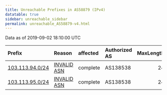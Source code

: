 ```yaml
---
title: Unreachable Prefixes in AS58879 (IPv4)
datatable: true
sidebar: unreachable_sidebar
permalink: unreachable_AS58879-v4.html
---
```


Data as of 2019-09-02 18:10:00 UTC


<div class="datatable-begin"></div>

| Prefix                                                   | Reason                                                                                                 | affected   | Authorized AS   |   MaxLength | Anchor                                       |   unreachable /24s |
|:---------------------------------------------------------|:-------------------------------------------------------------------------------------------------------|:-----------|:----------------|------------:|:---------------------------------------------|-------------------:|
| [103.113.94.0/24](https://stat.ripe.net/103.113.94.0/24) | [INVALID ASN](https://rpki-validator.ripe.net/announcement-preview?asn=AS58879&prefix=103.113.94.0/24) | complete   | AS138538        |          24 | [APNIC](unreachable_APNIC_RPKI_Root-v4.html) |                  1 |
| [103.113.95.0/24](https://stat.ripe.net/103.113.95.0/24) | [INVALID ASN](https://rpki-validator.ripe.net/announcement-preview?asn=AS58879&prefix=103.113.95.0/24) | complete   | AS138538        |          24 | [APNIC](unreachable_APNIC_RPKI_Root-v4.html) |                  1 |

<div class="datatable-end"></div>